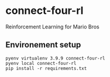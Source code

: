 # connect-four-rl
Reinforcement Learning for Mario Bros

## Environement setup

```
pyenv virtualenv 3.9.9 connect-four-rl
pyenv local connect-four-rl
pip install -r requirements.txt
```